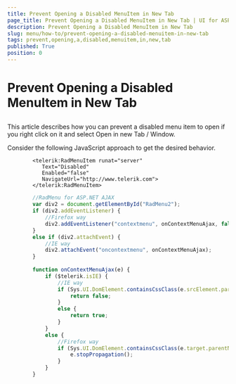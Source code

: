 ```yaml
---
title: Prevent Opening a Disabled MenuItem in New Tab
page_title: Prevent Opening a Disabled MenuItem in New Tab | UI for ASP.NET AJAX Documentation
description: Prevent Opening a Disabled MenuItem in New Tab
slug: menu/how-to/prevent-opening-a-disabled-menuitem-in-new-tab
tags: prevent,opening,a,disabled,menuitem,in,new,tab
published: True
position: 0
---
```


# Prevent Opening a Disabled MenuItem in New Tab





## 

This article describes how you can prevent a disabled menu item to open if you right click on it and select Open in new Tab / Window.



Consider the following JavaScript approach to get the desired behavior.



````ASPNET
	    <telerik:RadMenuItem runat="server"  
	       Text="Disabled"  
	       Enabled="false"  
	       NavigateUrl="http://www.telerik.com">
	    </telerik:RadMenuItem> 
````





````JavaScript
	    //RadMenu for ASP.NET AJAX
	    var div2 = document.getElementById("RadMenu2");
	    if (div2.addEventListener) {
	        //Firefox way
	        div2.addEventListener("contextmenu", onContextMenuAjax, false);
	    }
	    else if (div2.attachEvent) {
	        //IE way
	        div2.attachEvent("oncontextmenu", onContextMenuAjax);
	    }
	    
	    function onContextMenuAjax(e) {
	        if ($telerik.isIE) {
	            //IE way
	            if (Sys.UI.DomElement.containsCssClass(e.srcElement.parentElement, 'rmDisabled')) {
	                return false;
	            }
	            else {
	                return true;
	            }
	        }
	        else {
	            //Firefox way
	            if (Sys.UI.DomElement.containsCssClass(e.target.parentNode, 'rmDisabled')) {
	                e.stopPropagation();
	            }
	        }
	    }
````




